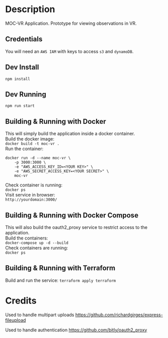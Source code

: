 # Description
MOC-VR Application. Prototype for viewing observations in VR. 


## Credentials
You will need an `AWS IAM` with keys to access `s3` and `dynamoDB`.


## Dev Install
`npm install`


## Dev Running
`npm run start`


## Building & Running with Docker   
This will simply build the application inside a docker container.    
Build the docker image:    
`docker build -t moc-vr .`  
Run the container:  
```
docker run -d --name moc-vr \  
    -p 3000:3000 \  
    -e "AWS_ACCESS_KEY_ID=<YOUR KEY>" \  
    -e "AWS_SECRET_ACCESS_KEY=<YOUR SECRET>" \  
    moc-vr
```  
Check container is running:  
`docker ps`  
Visit service in browser:  
`http://yourdomain:3000/`


## Building & Running with Docker Compose
This will also build the oauth2_proxy service to restrict access to the application.  
Build the containers:     
`docker-compose up -d --build`  
Check containers are running:  
`docker ps`   


## Building & Running with Terraform
Build and run the service:
`terraform apply terraform`

# Credits
Used to handle multipart uploads
https://github.com/richardgirges/express-fileupload

Used to handle authentication
https://github.com/bitly/oauth2_proxy

